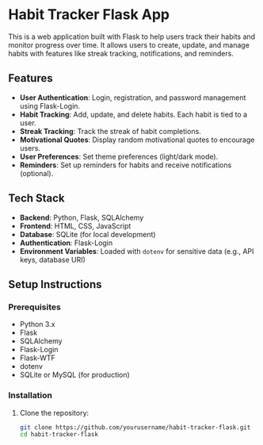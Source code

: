 # Habit Tracker Flask App

This is a web application built with Flask to help users track their habits and monitor progress over time. It allows users to create, update, and manage habits with features like streak tracking, notifications, and reminders.

## Features
- **User Authentication**: Login, registration, and password management using Flask-Login.
- **Habit Tracking**: Add, update, and delete habits. Each habit is tied to a user.
- **Streak Tracking**: Track the streak of habit completions.
- **Motivational Quotes**: Display random motivational quotes to encourage users.
- **User Preferences**: Set theme preferences (light/dark mode).
- **Reminders**: Set up reminders for habits and receive notifications (optional).

## Tech Stack
- **Backend**: Python, Flask, SQLAlchemy
- **Frontend**: HTML, CSS, JavaScript
- **Database**: SQLite (for local development)
- **Authentication**: Flask-Login
- **Environment Variables**: Loaded with `dotenv` for sensitive data (e.g., API keys, database URI)

## Setup Instructions

### Prerequisites
- Python 3.x
- Flask
- SQLAlchemy
- Flask-Login
- Flask-WTF
- dotenv
- SQLite or MySQL (for production)

### Installation

1. Clone the repository:

   ```bash
   git clone https://github.com/yourusername/habit-tracker-flask.git
   cd habit-tracker-flask
